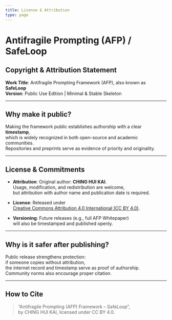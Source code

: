 ```yaml
---
title: License & Attribution
type: page
---
```


# Antifragile Prompting (AFP) / SafeLoop  
## Copyright & Attribution Statement

**Work Title**: Antifragile Prompting Framework (AFP), also known as **SafeLoop**  
**Version**: Public Use Edition | Minimal & Stable Skeleton  

---

## Why make it public?

Making the framework public establishes authorship with a clear **timestamp**,  
which is widely recognized in both open-source and academic communities.  
Repositories and preprints serve as evidence of priority and originality.

---

## License & Commitments

- **Attribution**: Original author: **CHING HUI KAI**.  
  Usage, modification, and redistribution are welcome,  
  but attribution with author name and publication date is required.  

- **License**: Released under  
  [Creative Commons Attribution 4.0 International (CC BY 4.0)](https://creativecommons.org/licenses/by/4.0/).  

- **Versioning**: Future releases (e.g., full AFP Whitepaper)  
  will also be timestamped and published openly.  

---

## Why is it safer after publishing?

Public release strengthens protection:  
if someone copies without attribution,  
the internet record and timestamp serve as proof of authorship.  
Community norms also encourage proper citation.  

---

## How to Cite

> “Antifragile Prompting (AFP) Framework – SafeLoop”,  
> by CHING HUI KAI, licensed under CC BY 4.0.  

